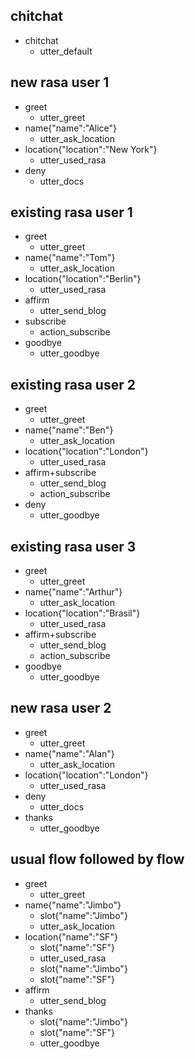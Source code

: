 ## chitchat
* chitchat
  - utter_default

## new rasa user 1
* greet
  - utter_greet
* name{"name":"Alice"}
  - utter_ask_location
* location{"location":"New York"}
  - utter_used_rasa
* deny
  - utter_docs

## existing rasa user 1
* greet
  - utter_greet
* name{"name":"Tom"}
  - utter_ask_location
* location{"location":"Berlin"}
  - utter_used_rasa
* affirm
  - utter_send_blog
* subscribe
  - action_subscribe
* goodbye
  - utter_goodbye

## existing rasa user 2
* greet
  - utter_greet
* name{"name":"Ben"}
  - utter_ask_location
* location{"location":"London"}
  - utter_used_rasa
* affirm+subscribe
  - utter_send_blog
  - action_subscribe
* deny
  - utter_goodbye

## existing rasa user 3
* greet
  - utter_greet
* name{"name":"Arthur"}
  - utter_ask_location
* location{"location":"Brasil"}
  - utter_used_rasa
* affirm+subscribe
  - utter_send_blog
  - action_subscribe
* goodbye
  - utter_goodbye

## new rasa user 2

* greet
    - utter_greet
* name{"name":"Alan"}
    - utter_ask_location
* location{"location":"London"}
    - utter_used_rasa
* deny
    - utter_docs
* thanks
    - utter_goodbye

## usual flow followed by flow

* greet
    - utter_greet
* name{"name":"Jimbo"}
    - slot{"name":"Jimbo"}
    - utter_ask_location
* location{"name":"SF"}
    - slot{"name":"SF"}
    - utter_used_rasa
    - slot{"name":"Jimbo"}
    - slot{"name":"SF"}
* affirm
    - utter_send_blog
* thanks
    - slot{"name":"Jimbo"}
    - slot{"name":"SF"}
    - utter_goodbye
